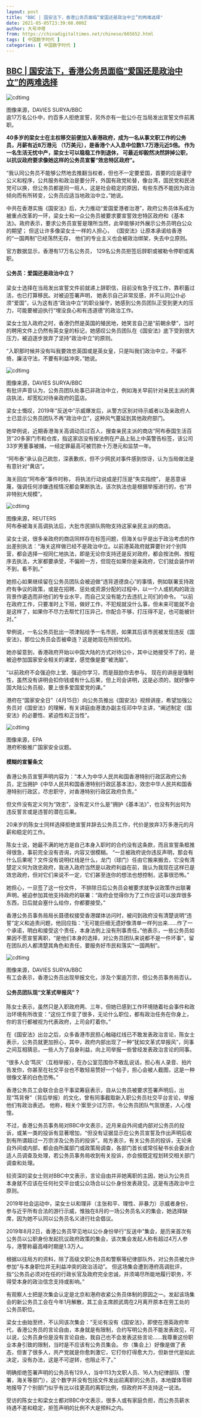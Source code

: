 ```yaml
---
layout: post
title: "BBC | 国安法下，香港公务员面临“爱国还是政治中立”的两难选择"
date: 2021-05-05T23:39:08.000Z
author: 大号冲塔
from: https://chinadigitaltimes.net/chinese/665652.html
tags: [ 中国数字时代 ]
categories: [ 中国数字时代 ]
---
```

<!--1620257948000-->
[BBC | 国安法下，香港公务员面临“爱国还是政治中立”的两难选择](https://chinadigitaltimes.net/chinese/665652.html)
------

<div>
<p><img src="https://chinadigitaltimes.net/chinese/files/2021/05/post-665652-60932c9c77726." alt="cdtimg" /></p><div class="ts">图像来源，DAVIES SURYA/BBC<br />逾17万名公仆中，约百多人拒绝宣誓，另外亦有一批公仆在当局发出宣誓文件前离职。</div><p><strong>40多岁的梁女士在主权移交前便加入香港政府，成为一名从事文职工作的公务员，月薪有近8万港元 （1万美元），是香港个人入息中位数1.7万港元近5倍。 作为一名生活无忧中产，梁女士可以稳稳工作到退休， 可最近却毅然决然辞掉公职，以抗议政府要求像她这样的公务员宣誓“效忠特区政府”。</strong></p><p>“我认同公务员不能够公然地去推翻当权者，但也不一定要爱国，首要的应是谨守公义和程序，公共服务和政治是要分开，外国有政党轮替，像台湾，国民党和民进党可以换，但公务员都是同一班人，这是社会稳定的原因，有些东西不能因为政治倾向而有所转变，公务员应适当地政治中立，”她说。</p><p>中共在香港实施《国安法》后，大力推动“爱国爱港者治港”，政府公务员体系成为被重点改革的一环，梁女士和一众公务员被要求要宣誓效忠特区政府和《基本法》。政府表示，要求公务员宣誓是理所当然，此举能够对外展示公务员明白公众的期望； 但这让许多像梁女士一样的人担心， 《国安法》让原本承诺给香港的“一国两制”已经荡然无存， 他们的专业主义也会被政治绑架，失去中立原则。</p><p>官方数据显示，香港有17万名公务员， 129名公务员拒签后辞职或被勒令停职或离职。</p><h4>公务员：爱国还是政治中立？</h4><p>梁女士选择在当局发出宣誓文件前就递上辞职信，目前没有急于找工作，靠积蓄过活，也已打算移民。对被迫签署声明， 她表示自己非常反感，并不认同公仆必须“爱国”，认为这有违“政治中立”的职业操守，她感到公务员团队正受到更大的压力，可能要被迫执行“埋没良心和有违道德”的政治工作。</p><p>梁女士加入政府之时，香港仍然是英国的殖民地，她笑言自己是“前朝余孽”，当时的聘用文件上仍然有英女皇的标记，她感叹公务员团队在《国安法》底下受到很大压力，被迫逐步放弃了坚持“政治中立”的原则。</p><p>“入职那时候并没有叫我要效忠英国或是英女皇，只是叫我们政治中立，不偏不倚，廉洁守法，不要有利益冲突，”她说。</p><p><img src="https://chinadigitaltimes.net/chinese/files/2021/05/post-665652-60932c9c85570." alt="cdtimg" /></p><div class="ts">图像来源，DAVIES SURYA/BBC<br />有批评声音认为，公务员团队处事已非政治中立，例如海关早前针对亲民主派的黄店执法，却宽松对待亲政府的蓝店。</div><p>梁女士慨叹，2019年“反送中”示威爆发后，从警方区别对待示威者以及亲政府人士已显示公务员团队不再“政治中立”，这种风气蔓延到其他政府部门。 </p><p>她举例说，近期香港海关高调动员过百人，搜查亲民主派的商店“阿布泰国生活百货”20多家门市和仓库，指这家店没有按法例在产品上贴上中英警告标签，该公司33岁男董事被捕，一经定罪最高可被罚款十万港元和监禁一年。</p><p>“阿布泰”承认自己疏忽，深表歉疚，但不少网民对事件感到惊讶，认为当局做法是有意针对“黄店”。</p><p>海关回应“阿布泰”事件时称， 将执法行动说成是打压是“失实指控”， 是恶意诬蔑，强调任何涉嫌违规情况都会果断执法，该次执法也是根据举报进行的，也“并非特别大规模”。</p><p><img src="https://chinadigitaltimes.net/chinese/files/2021/05/post-665652-60932c9c92a0d." alt="cdtimg" /></p><div class="ts">图像来源，REUTERS<br />阿布泰被海关高调执法后，大批市民排队购物支持这家亲民主派的商店。</div><p>梁女士说，很多亲政府的商店同样存在标签问题，但海关似乎是出于政治考虑的作出差别执法：“海关这样做已经不是政治中立。以前港英政府就算要针对个别阵营，都会选择一视同仁地执法，即是无论你支持还是反对政府，都会按法例、按程序去执法，大家都要承受，不偏袒一方，但现在如果你是亲政府，它们就会装作听不到，看不到。”</p><p>她担心如果继续留在公务员团队会被迫做“违背道德良心”的事情，例如联署支持政府有争议的政策，或是在招聘、惩处或资源分配的过程中，以一个人或机构的政治背景作遴选而非他们的专业水平，而自己又没有能力去违抗上司们的命令。 “以前在政府工作，只要准时上下班，做好工作，不犯规就没什么事，但未来可能就不会是这样了，如果你不尽力去帮忙打压异己，你配合不够，打压得不足，也可能被针对。”</p><p>举例说，一名公务员批出一项津贴给予一名市民，如果其后该市民被发现违反《国安法》，那位公务员会否被牵连？这是她现在所担忧的。</p><p>她亦留意到，香港政府开始以中国大陆的方式对待公仆，其中让她接受不了的，是被迫参加国家安全相关的课堂，感觉像是要“被洗脑”。</p><p>“以前政府不会强迫你上堂、强迫你学习，而是鼓励你去参与。 现在的讲座是强制性，虽然没有讲明会扣你钱或有什么后果，但上司会讲明，这是必须的，就好像中国大陆公务员般，要上很多爱国爱党的课。”</p><p>港府在“国家安全日”（4月15日）向公务员推出《国安法》视频讲座，希望加强公务员对《国安法》的理解，有关讲庭由港澳办副主任邓中华主讲，“阐述制定《国安法》的必要性、紧迫性和正当性”。</p><p><img src="https://chinadigitaltimes.net/chinese/files/2021/05/post-665652-60932c9c9effb." alt="cdtimg" /></p><div class="ts">图像来源，EPA<br />港府积极推广国家安全议题。</div><h4>模糊的宣誓条文</h4><p>香港公务员宣誓声明内容为：“本人为中华人民共和国香港特别行政区政府公务员，定当拥护《中华人民共和国香港特别行政区基本法》，效忠中华人民共和国香港特别行政区，尽忠职守，对香港特别行政区政府负责。”</p><p>但文件没有定义何为“效忠”，没有定义什么是“拥护《基本法》”，也没有列出何为违反誓言或是违誓的潜在后果。</p><p>20来岁的陈女士同样选择拒绝宣誓并辞去公务员工作，代价是放弃3万多港元的月薪和稳定的工作。</p><p>陈女士说，她最不满的地方是自己本身入职时的合约没有这条款，而且宣誓条框推得很急，事前完全没有咨询，内容又很模糊。 “一旦被政府说你违反声明，那会有什么后果呢？文件没有说明红线是什么，龙门（球门）任由它搬来搬去，它没有清楚定义何为效忠政府，我进入政府当然是以政府利益在前，我认为我现在这样已是效忠政府，但对它们来说不一定，它们甚至连你的想法也想控制，这事很恐怖。”</p><p>她担心，一旦签了这一份文件， 不排除日后公务员会被要求就争议政策作出联署声明，被迫参加其他支持政府的联署：“政府会觉得你为了工作应该可以放弃很多东西，日后就会塞什么给你，你都要接受。”</p><p>香港公务员事务局局长聂德权接受香港媒体访问时，被问到政府没有清楚说明“违誓”定义和追责问题，他回应指：“无可能巨细无遗好像清单一样列出来……作了一个承诺，明白和接受这个责任，本身法例上没有刑事责任。”他表示，一些公务员如果因不愿宣誓离职，“是他们本身的选择，对公务员团队来说都不是一件坏事”，留在团队的人都清楚其角色和责任，要服务好市民和落实“一国两制”。</p><p><img src="https://chinadigitaltimes.net/chinese/files/2021/05/post-665652-60932c9cab2f7." alt="cdtimg" /></p><div class="ts">图像来源，DAVIES SURYA/BBC<br />有工会表示，香港公务员出现举报文化，涉及个案逾万宗，但公务员事务局否认。</div><h4>公务员团队现“文革式举报风”？</h4><p>陈女士表示，虽然只是入职政府两、三年，但她已感到工作环境随着社会事件和政治环境有所改变：“这份工作变了很多，无论什么职位，都有政治任务在你身上，你的言行都被视为代表政府，上司会盯着你。”</p><p>在《国安法》出台之后，众多香港市民担心触碰红线已不敢发表政治言论，陈女士表示，公务员就更加担心，其中，政府内部出现了一种“犹如文革式举报风”，同事之间互相猜忌，一些人为了自身利益，向上司举报一些曾经发表政治言论的同事。</p><p>“很多人会‘笃灰’（互相举报），在办公室范围你不敢乱说话，担心有人录音、拍片告发你，你甚至在社交平台也不敢轻易赞好一个帖子，担心会被人截图，这是一种很像文革的白色恐怖。”</p><p>香港公务员工会联合会总干事梁筹庭表示，自从公务员被要求签署声明后，出现“笃背脊”（背后举报）的文化，曾有同事截取新入职公务员社交平台言论，举报他们有政治表述。 他称，相关个案至少过万宗，令公务员团队气氛很差，人心惶惶。</p><p>不过，香港公务员事务局对BBC中文表示，近月来自外间或内部对公务员的投诉，或某一类的投诉有显著增加，“但没有证据显示在公务员宣誓及作出声明后收到有所谓超过一万宗涉及公务员的投诉”。局方表示，有关公务员的投诉，无论来自外间或内部，都会由所属部门或政策局调查，各部门首长或常任秘书长会委派合适人员调查及处理，若公务员事务局收到有关投诉，亦会按既定程划转交相关部门调查和处理。</p><p>较资深的梁女士则对BBC中文表示，言论自由并非她离职的主因，她认为公务员本身就不应该在任何社交平台或公众场合以公仆身份发表政见，这是有违政治中立原则。</p><p>2019年社会运动中，梁女士以和理非（主张和平、理性、非暴力）示威者身份，参与近乎所有合法的游行示威，惟独在8月的一场公务员名义的集会，她选择缺席，因为她不认同以公务员名义进行社会倡议。</p><p>2019年8月2日，香港公务员罕见地以公仆身份举行“反送中”集会，是历来首次有公务员以公职身份发起抗议政府政策的集会，该次集会发起人称有超过4万人参与，港警称最高峰时期是1.3万人。</p><p>根据以往局方的资料，除了高级文职公务员和警察等纪律部队外，对公务员被允许参加“与本身职位并无利益冲突的政治活动”。 但这场集会遭到港府高调批评，指“公务员必须对在任的行政长官及政府完全忠诚，并须竭尽所能地履行职务，不得受本身的政治信念支持或影响。”</p><p>有观察人士把是次集会认定是北京和港府收紧公务员体制的原因之一。发起该场集会的新公务员工会在今年1月解散，其工会主席颜武周在2月离开原本在劳工处的公务员职位。</p><p>梁女士由始至终，不认同该次集会：“无论有没有《国安法》，即使在港英政府年代，香港公务员的言论自由，本身就是有限制，合约写明公务员不能发表政见，可以说，公务员身份是没有言论自由，我自己也不会发表这些言论……我尊重这份职业本身引致的限制，当时是不应该有公务员集会。 你（集会上）好像是做了表态，但害了很多人，共产党就是你愈刺激它，它打你打得愈大力，但新世代是如此决定，没有办法，这是不可逆转，也阻止不了。”</p><p>明确拒绝签署声明的公务员有129人，当中113为文职人员、16人为纪律部队（警署，海关等部门），这个数字并没有包括文件发出前离职的公务员，本地媒体零碎地报导了个别部门似乎有比以往更高的离职比例，但政府并不支持这一说法。</p><p>受访的陈女士和梁女士都对BBC中文表示，很多人或有家庭负担，而公务员薪水待遇不差和稳定，拒签声明的比例不大是预料之内。</p>
</div>
